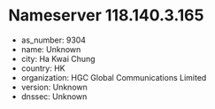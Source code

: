 # Nameserver 118.140.3.165

* as_number: 9304
* name: Unknown
* city: Ha Kwai Chung
* country: HK
* organization: HGC Global Communications Limited
* version: Unknown
* dnssec: Unknown
